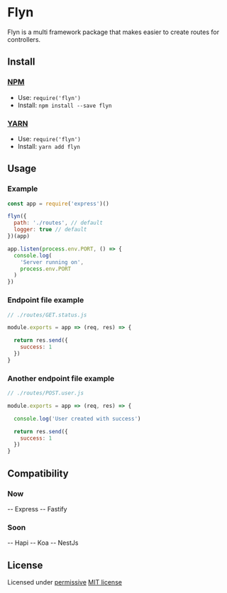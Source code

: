 # Flyn

Flyn is a multi framework package that makes easier to create routes for controllers.

## Install

### [NPM](http://npmjs.org/)
- Use: `require('flyn')`
- Install: `npm install --save flyn`

### [YARN](https://yarnpkg.com/)
- Use: `require('flyn')`
- Install: `yarn add flyn`

## Usage

### Example

``` javascript
const app = require('express')()

flyn({
  path: './routes', // default
  logger: true // default
})(app)

app.listen(process.env.PORT, () => {
  console.log(
    'Server running on', 
    process.env.PORT
  )
})

```

### Endpoint file example

```js
// ./routes/GET.status.js

module.exports = app => (req, res) => {

  return res.send({
    success: 1
  })
}
```

### Another endpoint file example
```js
// ./routes/POST.user.js

module.exports = app => (req, res) => {

  console.log('User created with success')

  return res.send({
    success: 1
  })
}
```

## Compatibility

### Now
 -- Express
 -- Fastify
 
### Soon
 -- Hapi
 -- Koa
 -- NestJs

## License

Licensed under [permissive](http://en.wikipedia.org/wiki/Permissive_free_software_licence) [MIT license](http://opensource.org/licenses/MIT)

